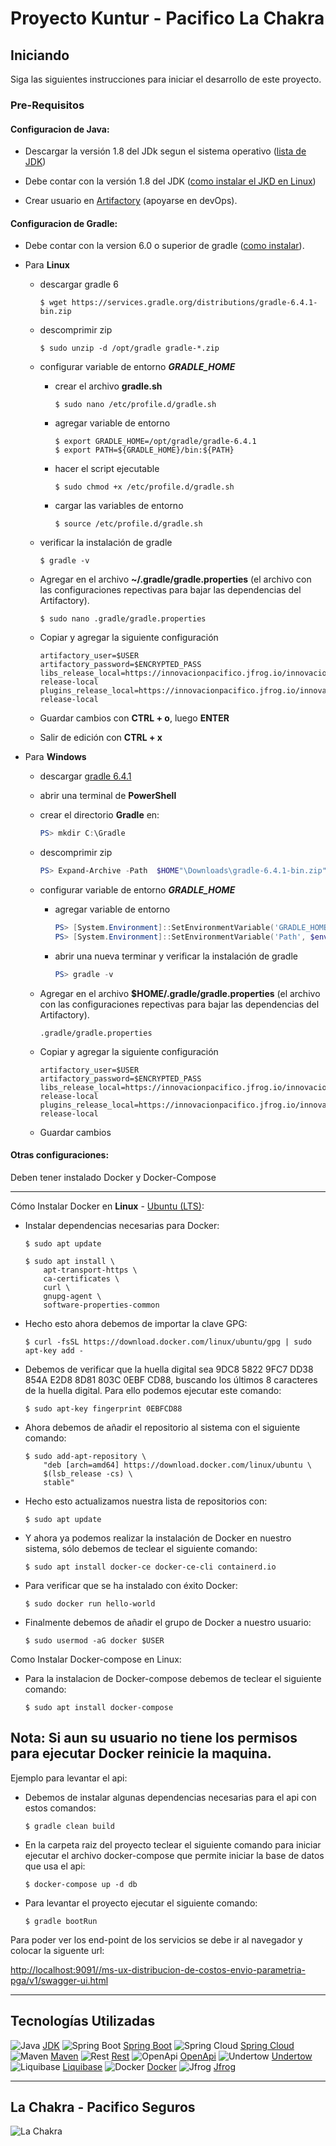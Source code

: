 # Proyecto Kuntur - Pacifico La Chakra

## Iniciando

Siga las siguientes instrucciones para iniciar el desarrollo de este proyecto.

### Pre-Requisitos

#### Configuracion de Java:

* Descargar la versión 1.8 del JDk segun el sistema operativo ([lista de JDK](https://www.oracle.com/java/technologies/javase-jdk8-downloads.html))

* Debe contar con la versión 1.8 del JDK ([como instalar el JKD en Linux](https://java.com/en/download/help/linux_x64_install.xml))


* Crear usuario en  [Artifactory](https://innovacionpacifico.jfrog.io/) (apoyarse en devOps).

#### Configuracion de Gradle:

* Debe contar con la version 6.0 o superior de gradle ([como instalar](https://gradle.org/next-steps/?version=6.0&format=bin)).

* Para **Linux**
    * descargar gradle 6
        ```jshelllanguage
        $ wget https://services.gradle.org/distributions/gradle-6.4.1-bin.zip
        ```
    * descomprimir zip
        ```jshelllanguage
        $ sudo unzip -d /opt/gradle gradle-*.zip
        ```
    * configurar variable de entorno ***GRADLE_HOME***

        * crear el archivo **gradle.sh**
            ```jshelllanguage
            $ sudo nano /etc/profile.d/gradle.sh
            ```
        * agregar variable de entorno
            ```jshelllanguage
            $ export GRADLE_HOME=/opt/gradle/gradle-6.4.1
            $ export PATH=${GRADLE_HOME}/bin:${PATH}
            ```
        * hacer el script ejecutable
            ```jshelllanguage
            $ sudo chmod +x /etc/profile.d/gradle.sh
            ```
        * cargar las variables de entorno
            ```jshelllanguage
            $ source /etc/profile.d/gradle.sh
            ```
    * verificar la instalación de gradle
        ```jshelllanguage
        $ gradle -v
        ```
    * Agregar en el archivo **~/.gradle/gradle.properties** (el archivo con las configuraciones repectivas para bajar las dependencias del Artifactory).
        ```jshelllanguage
        $ sudo nano .gradle/gradle.properties
        ```
    * Copiar y agregar la siguiente configuración
        ```properties
        artifactory_user=$USER
        artifactory_password=$ENCRYPTED_PASS
        libs_release_local=https://innovacionpacifico.jfrog.io/innovacionpacifico/libs-release-local
        plugins_release_local=https://innovacionpacifico.jfrog.io/innovacionpacifico/plugins-release-local
        ```
    * Guardar cambios con **CTRL + o**, luego **ENTER**
    * Salir de edición con **CTRL + x**

* Para **Windows**
    * descargar [gradle 6.4.1](https://gradle.org/next-steps/?version=6.4.1&format=bin)

    * abrir una terminal de **PowerShell**

    * crear el directorio **Gradle** en:
        ```powershell
        PS> mkdir C:\Gradle
        ```
    * descomprimir zip
        ```powershell
        PS> Expand-Archive -Path  $HOME"\Downloads\gradle-6.4.1-bin.zip" -DestinationPath "C:\Gradle"
        ```
    * configurar variable de entorno ***GRADLE_HOME***
        * agregar variable de entorno
            ```powershell
            PS> [System.Environment]::SetEnvironmentVariable('GRADLE_HOME', 'C:\Gradle\gradle-6.4.1',[System.EnvironmentVariableTarget]::User)
            PS> [System.Environment]::SetEnvironmentVariable('Path', $env:Path + ';%GRADLE_HOME%\bin', 'User')
            ```
        * abrir una nueva terminar y verificar la instalación de gradle
            ```powershell
            PS> gradle -v
            ```
    * Agregar en el archivo **$HOME/.gradle/gradle.properties** (el archivo con las configuraciones repectivas para bajar las dependencias del Artifactory).
        ```
        .gradle/gradle.properties
        ```
    * Copiar y agregar la siguiente configuración
        ```properties
        artifactory_user=$USER
        artifactory_password=$ENCRYPTED_PASS
        libs_release_local=https://innovacionpacifico.jfrog.io/innovacionpacifico/libs-release-local
        plugins_release_local=https://innovacionpacifico.jfrog.io/innovacionpacifico/plugins-release-local

    * Guardar cambios
#### Otras configuraciones:

Deben tener instalado Docker y Docker-Compose

---

Cómo Instalar Docker en **Linux** - [Ubuntu (LTS)](https://docs.docker.com/engine/install/ubuntu/):

* Instalar dependencias necesarias para Docker:
    ```jshelllanguage
    $ sudo apt update

    $ sudo apt install \
        apt-transport-https \
        ca-certificates \
        curl \
        gnupg-agent \
        software-properties-common
    ```
* Hecho esto ahora debemos de importar la clave GPG:

    ```jshelllanguage
    $ curl -fsSL https://download.docker.com/linux/ubuntu/gpg | sudo apt-key add -
    ```
* Debemos de verificar que la huella digital sea 9DC8 5822 9FC7 DD38 854A E2D8 8D81 803C 0EBF CD88, buscando los últimos 8 caracteres de la huella digital. Para ello podemos ejecutar este comando:
    ```jshelllanguage
    $ sudo apt-key fingerprint 0EBFCD88

    ```
* Ahora debemos de añadir el repositorio al sistema con el siguiente comando:
    ```jshelllanguage
    $ sudo add-apt-repository \
        "deb [arch=amd64] https://download.docker.com/linux/ubuntu \
        $(lsb_release -cs) \
        stable"
    ```
* Hecho esto actualizamos nuestra lista de repositorios con:
    ```jshelllanguage
    $ sudo apt update
    ```
* Y ahora ya podemos realizar la instalación de Docker en nuestro sistema, sólo debemos de teclear el siguiente comando:
    ```jshelllanguage
    $ sudo apt install docker-ce docker-ce-cli containerd.io
    ```
* Para verificar que se ha instalado con éxito Docker:
    ```jshelllanguage
    $ sudo docker run hello-world
    ```
* Finalmente debemos de añadir el grupo de Docker a nuestro usuario:
    ```jshelllanguage
    $ sudo usermod -aG docker $USER
    ```
Como Instalar Docker-compose en Linux:
* Para la instalacion de Docker-compose debemos de teclear el siguiente comando:
    ```jshelllanguage
    $ sudo apt install docker-compose
    ```
Nota: Si aun su usuario no tiene los permisos para ejecutar Docker reinicie la maquina.
---

Ejemplo para levantar el api:

* Debemos de instalar algunas dependencias necesarias para el api con estos comandos:

    ```jshelllanguage
    $ gradle clean build

    ```
* En la carpeta raiz del proyecto teclear el siguiente comando para iniciar ejecutar el archivo docker-compose que permite iniciar la base de datos que usa el api:
    ```jshelllanguage
    $ docker-compose up -d db

    ```
* Para levantar el proyecto ejecutar el siguiente comando:
    ```jshelllanguage
    $ gradle bootRun
    ```
Para poder ver los end-point de los servicios se debe ir al navegador y colocar la siguente url:

[http://localhost:9091//ms-ux-distribucion-de-costos-envio-parametria-pga/v1/swagger-ui.html](http://localhost:9091//ms-ux-distribucion-de-costos-envio-parametria-pga/v1/swagger-ui.html)

***

## Tecnologías Utilizadas

![Java](https://cdn.static.innovacionpacifico.com/document_library/readme/java-logo-64.png) [JDK](https://www.oracle.com/technetwork/java/index.html)
![Spring Boot](https://cdn.static.innovacionpacifico.com/document_library/readme/spring-boot-logo-64.png) [Spring Boot](https://spring.io/projects/spring-boot)
![Spring Cloud](https://cdn.static.innovacionpacifico.com/document_library/readme/spring-cloud-logo-64.png) [Spring Cloud](https://spring.io/projects/spring-cloud)
![Maven](https://cdn.static.innovacionpacifico.com/document_library/readme/maven-logo-64.png) [Maven](https://maven.apache.org/)
![Rest](https://cdn.static.innovacionpacifico.com/document_library/readme/rest-logo-64.png) [Rest](https://es.wikipedia.org/wiki/Transferencia_de_Estado_Representacional)
![OpenApi](https://cdn.static.innovacionpacifico.com/document_library/readme/openapi-logo-64.png) [OpenApi](https://www.openapis.org/)
![Undertow](https://cdn.static.innovacionpacifico.com/document_library/readme/undertow_logo-64.svg) [Undertow](http://undertow.io/)
![Liquibase](https://cdn.static.innovacionpacifico.com/document_library/readme/liquibase-logo-64.png) [Liquibase](https://www.liquibase.org/)
![Docker](https://cdn.static.innovacionpacifico.com/document_library/readme/docker-logo-64.png) [Docker](https://www.docker.com/get-started)
![Jfrog](https://cdn.static.innovacionpacifico.com/document_library/readme/jfrog-logo-64.png) [Jfrog](https://innovacionpacifico.jfrog.io)

***

## La Chakra - Pacifico Seguros

![La Chakra](https://cdn.static.innovacionpacifico.com/document_library/readme/pacifico-logo-64.png)
